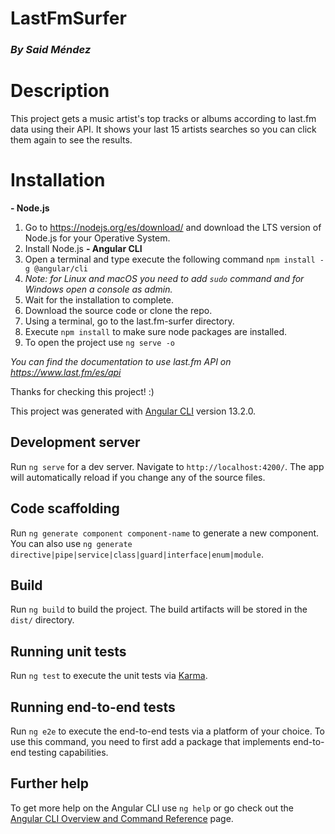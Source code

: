 # LastFmSurfer
### *By Said Méndez*

# Description
This project gets a music artist's top tracks or albums according to last.fm data using their API.
It shows your last 15 artists searches so you can click them again to see the results.

# Installation
**- Node.js**
1. Go to https://nodejs.org/es/download/ and download the LTS version of Node.js for your Operative System.
2. Install Node.js
**- Angular CLI**
1.  Open a terminal and type execute the following command `npm install -g @angular/cli`
2.  *Note: for Linux and macOS you need to add `sudo` command and for Windows open a console as admin.*
3.  Wait for the installation to complete.
4.  Download the source code or clone the repo.
5.  Using a terminal, go to the last.fm-surfer directory.
6.  Execute `npm install` to make sure node packages are installed.
7.  To open the project use `ng serve -o`

*You can find the documentation to use last.fm API on https://www.last.fm/es/api*

Thanks for checking this project! :)

This project was generated with [Angular CLI](https://github.com/angular/angular-cli) version 13.2.0.

## Development server

Run `ng serve` for a dev server. Navigate to `http://localhost:4200/`. The app will automatically reload if you change any of the source files.

## Code scaffolding

Run `ng generate component component-name` to generate a new component. You can also use `ng generate directive|pipe|service|class|guard|interface|enum|module`.

## Build

Run `ng build` to build the project. The build artifacts will be stored in the `dist/` directory.

## Running unit tests

Run `ng test` to execute the unit tests via [Karma](https://karma-runner.github.io).

## Running end-to-end tests

Run `ng e2e` to execute the end-to-end tests via a platform of your choice. To use this command, you need to first add a package that implements end-to-end testing capabilities.

## Further help

To get more help on the Angular CLI use `ng help` or go check out the [Angular CLI Overview and Command Reference](https://angular.io/cli) page.
